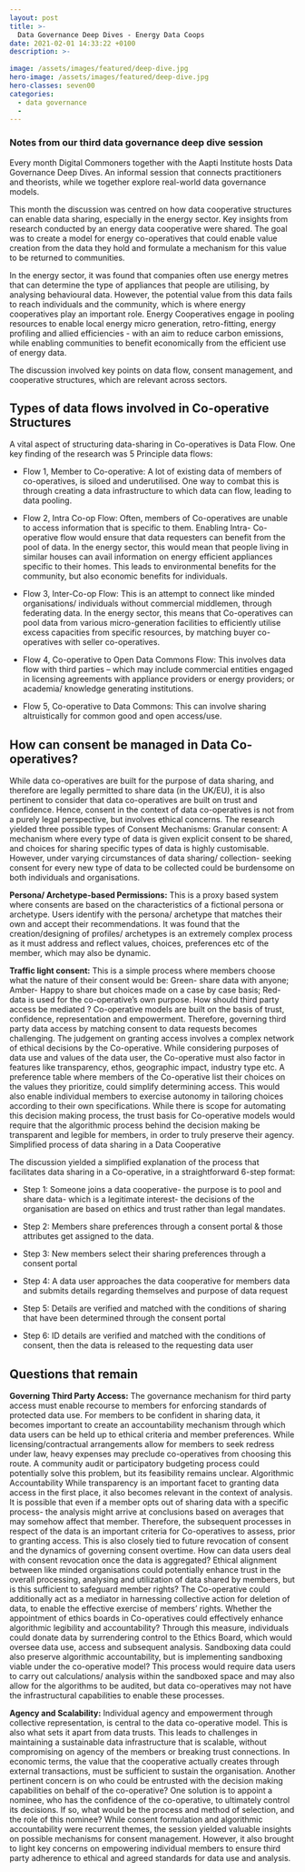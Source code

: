 ```yaml
---
layout: post
title: >-
  Data Governance Deep Dives - Energy Data Coops
date: 2021-02-01 14:33:22 +0100
description: >-
  
image: /assets/images/featured/deep-dive.jpg
hero-image: /assets/images/featured/deep-dive.jpg
hero-classes: seven00
categories: 
  - data governance
  - 
---
```



### Notes from our third data governance deep dive session
Every month Digital Commoners together with the Aapti Institute hosts Data Governance Deep Dives. An informal session that connects practitioners and theorists, while we together explore real-world data governance models. 

This month the discussion was centred on how data cooperative structures can enable data sharing, especially in the energy sector. Key insights from research conducted by an energy data cooperative were shared. The goal was to create a model for energy co-operatives that could enable value creation from the data they hold and formulate a mechanism for this value to be returned to communities. 

In the energy sector, it was found that companies often use energy metres that can determine the type of appliances that people are utilising, by analysing behavioural data. However, the potential value from this data fails to reach individuals and the community, which is where energy cooperatives play an important role.  Energy Cooperatives engage in pooling resources to enable local energy micro generation, retro-fitting, energy profiling and allied efficiencies - with an aim to reduce carbon emissions, while enabling  communities to benefit economically from the efficient use of energy data.

The discussion involved key points on data flow, consent management, and cooperative structures, which are relevant across sectors. 

## Types of data flows involved in Co-operative Structures
A vital aspect of structuring data-sharing in Co-operatives is Data Flow. One key finding of the research was 5 Principle data flows:

- Flow 1, Member to Co-operative: A lot of existing data of members of co-operatives, is siloed and underutilised. One way to combat this is through creating a data infrastructure to which data can flow, leading to data pooling. 

- Flow 2, Intra Co-op Flow: Often, members of Co-operatives are unable to access information that is specific to them. Enabling Intra- Co-operative flow would ensure that data requesters can benefit from the pool of data. In the energy sector, this would mean that people living in similar houses can avail information on energy efficient appliances specific to their homes.  This leads to environmental benefits for the community, but also economic benefits for individuals. 

- Flow 3, Inter-Co-op Flow: This is an attempt to connect like minded organisations/ individuals without commercial middlemen, through federating data. In the energy sector, this means that Co-operatives can pool data from various micro-generation facilities to efficiently utilise excess capacities from specific resources, by matching buyer co-operatives with seller co-operatives. 

- Flow 4, Co-operative to Open Data Commons Flow: This involves data flow with third parties – which may include commercial entities engaged in licensing agreements with appliance providers or energy providers; or academia/ knowledge generating institutions. 

- Flow 5, Co-operative to Data Commons: This can involve sharing  altruistically for common good and open access/use. 

## How can consent be managed in Data Co-operatives?
While data co-operatives are built for the purpose of data sharing, and therefore are legally permitted to share data (in the UK/EU), it is also pertinent to consider that data co-operatives are built on trust and confidence. Hence, consent in the context of  data co-operatives is not from a purely legal perspective, but involves ethical concerns. The research yielded three possible types of Consent Mechanisms: 
Granular consent: A mechanism where every type of data is given explicit consent to be shared, and choices for sharing specific types of data is highly customisable. However, under varying circumstances of data sharing/ collection- seeking consent for every new type of data to be collected could be burdensome on both individuals and organisations. 


**Persona/ Archetype-based Permissions:** This is a proxy based system where consents are based on the characteristics of a fictional persona or archetype. Users identify with the persona/ archetype that matches their own and accept their recommendations. It was found that the creation/designing of profiles/ archetypes is an extremely complex process as it must address and reflect  values, choices, preferences etc of the member, which may also be dynamic.


**Traffic light consent:** This is a simple process where members choose what the nature of 
their consent would be:
Green- share data with anyone; 
Amber- Happy to share but choices made on a case by case basis; 
Red- data is used for the co-operative’s own purpose. 
How should third party access be mediated ?
Co-operative models are built on the basis of trust, confidence, representation and empowerment. Therefore, governing third party data access by matching consent to data requests becomes challenging. The judgement on granting access involves a complex network of ethical decisions by the Co-operative. While considering purposes of data use and values of the data user, the Co-operative must also factor in features like transparency, ethos, geographic impact, industry type etc. A preference table where members of the Co-operative list their choices on the values they prioritize, could simplify determining  access. This would also enable individual members to exercise autonomy in tailoring choices according to their own specifications. While there is scope for automating this decision making process, the trust basis for Co-operative models would require that the algorithmic process behind the decision making be transparent and legible for members, in order to truly preserve their agency. 
Simplified process of data sharing in a Data Cooperative

The discussion yielded a simplified explanation of the process that facilitates data sharing in a  Co-operative, in a straightforward 6-step format:

- Step 1: Someone joins a data cooperative- the purpose is to pool and share data- which is a legitimate interest- the decisions of the organisation are based on ethics and trust rather than legal mandates.

- Step 2: Members share preferences through a consent portal & those attributes get assigned to the data.

- Step 3: New members select their sharing preferences through a consent portal

- Step 4: A data user approaches the data cooperative for members data and submits details regarding themselves and purpose of data request

- Step 5: Details are verified and matched with the conditions of sharing that have been determined through the consent portal

- Step 6: ID details are verified and matched with the conditions of consent, then the data is released to the requesting data user



## Questions that remain

**Governing  Third Party Access:**
The governance mechanism for  third party access must enable recourse to  members for enforcing standards of protected data use. For members to be confident in sharing data, it becomes important to  create an accountability mechanism  through which data users can be held up to  ethical criteria and member preferences. While licensing/contractual arrangements allow for members to seek redress under law, heavy expenses may preclude co-operatives from choosing this route. A community audit or participatory budgeting process could potentially solve this problem, but its feasibility remains unclear. 
Algorithmic Accountability
While transparency is an important facet to  granting data access in the first place, it also becomes relevant in the context of  analysis.  It is possible that even if a member opts out of sharing data with a specific process- the analysis might arrive at conclusions based on averages that may somehow affect that member. Therefore, the subsequent processes in respect of the data is an important criteria for Co-operatives to assess, prior to granting access. This is also closely tied to future revocation of consent and the dynamics of governing consent overtime. How can data users deal with consent revocation once the data is aggregated? Ethical alignment between like minded organisations could potentially enhance trust in the overall processing, analysing and utilization of data shared by members, but is this sufficient to safeguard member rights? The Co-operative could additionally act as a mediator in harnessing collective action for deletion of data, to enable the effective exercise of members’ rights. 
Whether the appointment of ethics boards in Co-operatives could effectively enhance algorithmic legibility and accountability? Through this measure, individuals could  donate data by surrendering  control to the Ethics Board, which would  oversee data use, access and subsequent analysis. 
Sandboxing data could  also preserve algorithmic accountability, but is implementing sandboxing viable under the co-operative model?  This process would require  data users to carry out calculations/ analysis within the sandboxed space and may also allow for the algorithms to be audited, but data co-operatives may not have the infrastructural capabilities to enable these processes.

**Agency and Scalability:**
Individual agency and empowerment through collective representation,  is central to the data co-operative model. This is also what sets it apart from data trusts. This leads to challenges in maintaining a sustainable data infrastructure that is scalable, without compromising on agency of the members or breaking trust connections. In economic terms, the value that the cooperative actually creates through external transactions, must be sufficient to sustain the organisation. Another pertinent concern is on who could be entrusted with the decision making capabilities on behalf of the co-operative? One solution is to appoint a nominee, who has the  confidence of the co-operative, to ultimately control its decisions. If so, what would be the process and method of selection, and the role of this nominee?
While consent formulation and algorithmic accountability were recurrent themes, the session yielded valuable insights on possible mechanisms for consent management. However, it also brought to light key concerns on empowering individual members to ensure third party adherence to ethical and agreed standards for data use and analysis.


